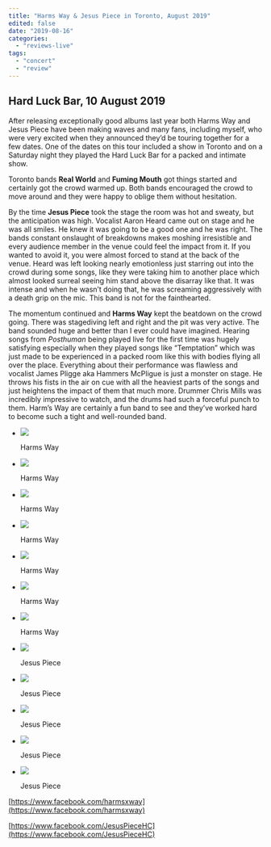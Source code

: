 ```yaml
---
title: "Harms Way & Jesus Piece in Toronto, August 2019"
edited: false
date: "2019-08-16"
categories:
  - "reviews-live"
tags:
  - "concert"
  - "review"
---
```


## Hard Luck Bar, 10 August 2019

After releasing exceptionally good albums last year both Harms Way and Jesus Piece have been making waves and many fans, including myself, who were very excited when they announced they’d be touring together for a few dates. One of the dates on this tour included a show in Toronto and on a Saturday night they played the Hard Luck Bar for a packed and intimate show.

Toronto bands **Real World** and **Fuming Mouth** got things started and certainly got the crowd warmed up. Both bands encouraged the crowd to move around and they were happy to oblige them without hesitation.

By the time **Jesus Piece** took the stage the room was hot and sweaty, but the anticipation was high. Vocalist Aaron Heard came out on stage and he was all smiles. He knew it was going to be a good one and he was right. The bands constant onslaught of breakdowns makes moshing irresistible and every audience member in the venue could feel the impact from it. If you wanted to avoid it, you were almost forced to stand at the back of the venue. Heard was left looking nearly emotionless just starring out into the crowd during some songs, like they were taking him to another place which almost looked surreal seeing him stand above the disarray like that. It was intense and when he wasn’t doing that, he was screaming aggressively with a death grip on the mic. This band is not for the fainthearted.

The momentum continued and **Harms Way** kept the beatdown on the crowd going. There was stagediving left and right and the pit was very active. The band sounded huge and better than I ever could have imagined. Hearing songs from _Posthuman_ being played live for the first time was hugely satisfying especially when they played songs like “Temptation” which was just made to be experienced in a packed room like this with bodies flying all over the place. Everything about their performance was flawless and vocalist James Pligge aka Hammers McPligue is just a monster on stage. He throws his fists in the air on cue with all the heaviest parts of the songs and just heightens the impact of them that much more. Drummer Chris Mills was incredibly impressive to watch, and the drums had such a forceful punch to them. Harm’s Way are certainly a fun band to see and they’ve worked hard to become such a tight and well-rounded band.

- ![](https://www.hellbound.ca/wp-content/uploads/2019/08/Harms-Way2-1024x657.jpg)

    Harms Way

- ![](https://www.hellbound.ca/wp-content/uploads/2019/08/Harms-Way6.jpg)

    Harms Way

- ![](https://www.hellbound.ca/wp-content/uploads/2019/08/Harms-Way4.jpg)

    Harms Way

- ![](https://www.hellbound.ca/wp-content/uploads/2019/08/Harms-Way1-1024x684.jpg)

    Harms Way

- ![](https://www.hellbound.ca/wp-content/uploads/2019/08/Harms-Way5.jpg)

    Harms Way

- ![](https://www.hellbound.ca/wp-content/uploads/2019/08/Harms-Way7-1024x683.jpg)

    Harms Way

- ![](https://www.hellbound.ca/wp-content/uploads/2019/08/Harms-Way3.jpg)

    Harms Way

- ![](https://www.hellbound.ca/wp-content/uploads/2019/08/Jesus-Piece2.jpg)

    Jesus Piece

- ![](https://www.hellbound.ca/wp-content/uploads/2019/08/Jesus-Piece5.jpg)

    Jesus Piece

- ![](https://www.hellbound.ca/wp-content/uploads/2019/08/Jesus-Piece3.jpg)

    Jesus Piece

- ![](https://www.hellbound.ca/wp-content/uploads/2019/08/Jesus-Piece4.jpg)

    Jesus Piece

- ![](https://www.hellbound.ca/wp-content/uploads/2019/08/Jesus-Piece1.jpg)

    Jesus Piece


[https://www.facebook.com/harmsxway](https://www.facebook.com/harmsxway)

[https://www.facebook.com/JesusPieceHC](https://www.facebook.com/JesusPieceHC)
